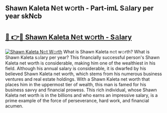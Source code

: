 ## Shawn Kaleta N𝚎t w𝚘rth - Part-imL S𝚊lary per year skNcb

# <h2><a href="http://gc3xini.nevu.top/?p=Shawn+Kaleta">🔗 👉🔴 Shawn Kaleta N𝚎t w𝚘rth - S𝚊lary</a></h2>

[![Shawn Kaleta N𝚎t W𝚘rth](https://i.imgur.com/Oavwk0R.jpeg)](http://gc3xini.nevu.top/?p=Shawn+Kaleta)
What is Shawn Kaleta n𝚎t w𝚘rth? What is Shawn Kaleta s𝚊lary per year?
This financially successful person's Shawn Kaleta net worth is considerable, making him one of the wealthiest in his field. Although his annual salary is considerable, it is dwarfed by his believed Shawn Kaleta net worth, which stems from his numerous business ventures and real estate holdings. With a Shawn Kaleta net worth that places him in the uppermost tier of wealth, this man is famed for his business savvy and financial prowess. This rich individual, whose Shawn Kaleta net worth is in the billions and who earns an impressive salary, is a prime example of the force of perseverance, hard work, and financial acumen.
